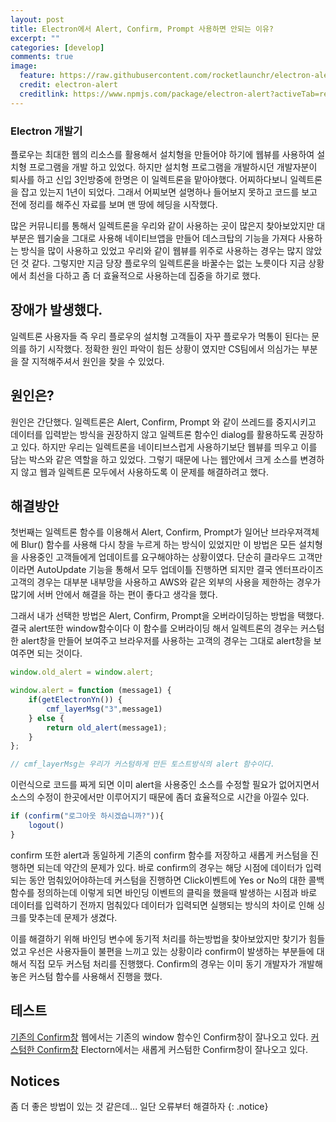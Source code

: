 ```yaml
---
layout: post
title: Electron에서 Alert, Confirm, Prompt 사용하면 안되는 이유? 
excerpt: ""
categories: [develop]
comments: true
image:
  feature: https://raw.githubusercontent.com/rocketlaunchr/electron-alert/HEAD/assets/electronalert.png
  credit: electron-alert
  creditlink: https://www.npmjs.com/package/electron-alert?activeTab=readme
---
```



### Electron 개발기
플로우는 최대한 웹의 리소스를 활용해서 설치형을 만들어야 하기에 웹뷰를 사용하여 설치형 프로그램을 개발 하고 있었다. 하지만 설치형 프로그램을 개발하시던 개발자분이 퇴사를 하고 신입 3인방중에 한명은 이 일렉트론을 맡아야했다. 어찌하다보니 일렉트론을 잡고 있는지 1년이 되었다. 그래서 어찌보면 설명하나 들어보지 못하고 코드를 보고 전에 정리를 해주신 자료를 보며 맨 땅에 헤딩을 시작했다. 


많은 커뮤니티를 통해서 일렉트론을 우리와 같이 사용하는 곳이 많은지 찾아보았지만 대부분은 웹기술을 그대로 사용해 네이티브앱을 만들어 데스크탑의 기능을 가져다 사용하는 방식을 많이 사용하고 있었고 우리와 같이 웹뷰를 위주로 사용하는 경우는 많지 않았던 것 같다. 그렇지만 지금 당장 플로우의 일렉트론을 바꿀수는 없는 노릇이다 지금 상황에서 최선을 다하고 좀 더 효율적으로 사용하는데 집중을 하기로 했다.

## 장애가 발생했다.
일렉트론 사용자들 즉 우리 플로우의 설치형 고객들이 자꾸 플로우가 먹통이 된다는 문의를 하기 시작했다. 정확한 원인 파악이 힘든 상황이 였지만 CS팀에서 의심가는 부분을 잘 지적해주셔서 원인을 찾을 수 있었다. 

## 원인은?
원인은 간단했다. 일렉트론은 Alert, Confirm, Prompt 와 같이 쓰레드를 중지시키고 데이터를 입력받는 방식을 권장하지 않고 일렉트론 함수인 dialog를 활용하도록 권장하고 있다. 하지만 우리는 일렉트론을 네이티브스럽게 사용하기보단 웹뷰를 띄우고 이를 담는 박스와 같은 역할을 하고 있었다. 그렇기 때문에 나는 웹안에서 크게 소스를 변경하지 않고 웹과 일렉트론 모두에서 사용하도록 이 문제를 해결하려고 했다.

## 해결방안
첫번째는 일렉트론 함수를 이용해서 Alert, Confirm, Prompt가 일어난 브라우져객체에 Blur() 함수를 사용해 다시 창을 누르게 하는 방식이 있었지만 이 방법은 모든 설치형을 사용중인 고객들에게 업데이트를 요구해야하는 상황이였다. 단순히 클라우드 고객만이라면 AutoUpdate 기능을 통해서 모두 업데이틀 진행하면 되지만 결국 엔터프라이즈 고객의 경우는 대부분 내부망을 사용하고 AWS와 같은 외부의 사용을 제한하는 경우가 많기에 서버 안에서 해결을 하는 편이 좋다고 생각을 했다.

그래서 내가 선택한 방법은  Alert, Confirm, Prompt을 오버라이딩하는 방법을 택했다.
결국 alert또한 window함수이다 이 함수를 오버라이딩 해서 일렉트론의 경우는 커스텀한 alert창을 만들어 보여주고 브라우저를 사용하는 고객의 경우는 그대로 alert창을 보여주면 되는 것이다.

~~~js
window.old_alert = window.alert; 

window.alert = function (message1) {
	if(getElectronYn()) {
		cmf_layerMsg("3",message1)
	} else {
        return old_alert(message1);
	}
};

// cmf_layerMsg는 우리가 커스텀하게 만든 토스트방식의 alert 함수이다.
~~~

이런식으로 코드를 짜게 되면 이미 alert을 사용중인 소스를 수정할 필요가 없어지면서 소스의 수정이 한곳에서만 이루어지기 때문에 좀더 효율적으로 시간을 아낄수 있다.

~~~js
if (confirm("로그아웃 하시겠습니까?")){
    logout()
}
~~~

confirm 또한 alert과 동일하게 기존의 confirm 함수를 저장하고 새롭게 커스텀을 진행하면 되는데 약간의 문제가 있다.
바로 confirm의 경우는 해당 시점에 데이터가 입력되는 동안 멈춰있어야하는데 커스텀을 진행하면 Click이벤트에 Yes or No의 대한 콜백함수를 정의하는데 이렇게 되면 바인딩 이벤트의 클릭을 했을때 발생하는 시점과 바로 데이터를 입력하기 전까지 멈춰있다 데이터가 입력되면 실행되는 방식의 차이로 인해 싱크를 맞추는데 문제가 생겼다.

이를 해결하기 위해 바인딩 변수에 동기적 처리를 하는방법을 찾아보았지만 찾기가 힘들었고 우선은 사용자들이 불편을 느끼고 있는 상황이라 confirm이 발생하는 부분들에 대해서 직접 모두 커스텀 처리를 진행했다. Confirm의 경우는 이미 동기 개발자가 개발해놓은 커스텀 함수를 사용해서 진행을 했다.


## 테스트

[기존의 Confirm창](https://github.com/rumor1993/rumor1993.github.io/blob/master/img/image.png?raw=true)
웹에서는 기존의 window 함수인 Confirm창이 잘나오고 있다.
[커스텀한 Confirm창](https://github.com/rumor1993/rumor1993.github.io/blob/master/img/image%20(1).png?raw=true)
Electorn에서는 새롭게 커스텀한 Confirm창이 잘나오고 있다.


## Notices
좀 더 좋은 방법이 있는 것 같은데... 일단 오류부터 해결하자
{: .notice}
